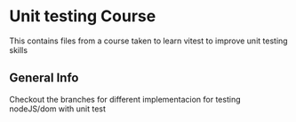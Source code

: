 # Unit testing Course
This contains files from a course taken to learn vitest to improve unit testing skills

## General Info
Checkout the branches for different implementacion for testing nodeJS/dom with unit test